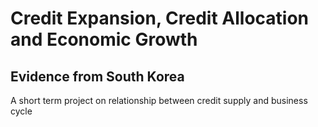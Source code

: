 # Credit Expansion, Credit Allocation and Economic Growth
## Evidence from South Korea
A short term project on relationship between credit supply and business cycle
